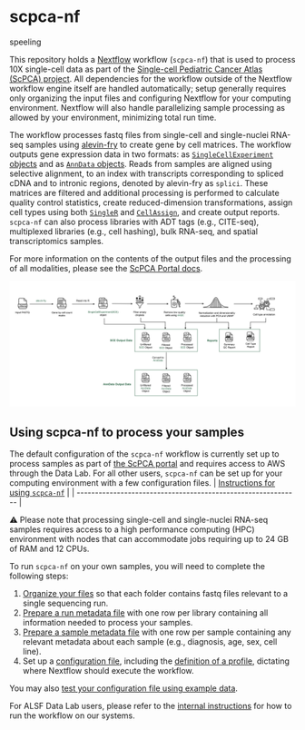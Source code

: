# scpca-nf

speeling

This repository holds a [Nextflow](https://www.nextflow.io) workflow (`scpca-nf`) that is used to process 10X single-cell data as part of the [Single-cell Pediatric Cancer Atlas (ScPCA) project](https://scpca.alexslemonade.org/).
All dependencies for the workflow outside of the Nextflow workflow engine itself are handled automatically; setup generally requires only organizing the input files and configuring Nextflow for your computing environment.
Nextflow will also handle parallelizing sample processing as allowed by your environment, minimizing total run time.

The workflow processes fastq files from single-cell and single-nuclei RNA-seq samples using [alevin-fry](https://alevin-fry.readthedocs.io/en/latest/) to create gene by cell matrices.
The workflow outputs gene expression data in two formats: as [`SingleCellExperiment` objects](https://www.bioconductor.org/packages/release/bioc/html/SingleCellExperiment.html) and as [`AnnData` objects](https://anndata.readthedocs.io/en/latest/).
Reads from samples are aligned using selective alignment, to an index with transcripts corresponding to spliced cDNA and to intronic regions, denoted by alevin-fry as `splici`.
These matrices are filtered and additional processing is performed to calculate quality control statistics, create reduced-dimension transformations, assign cell types using both [`SingleR`](https://bioconductor.org/packages/release/bioc/html/SingleR.html) and [`CellAssign`](https://docs.scvi-tools.org/en/stable/user_guide/models/cellassign.html), and create output reports.
`scpca-nf` can also process libraries with ADT tags (e.g., CITE-seq), multiplexed libraries (e.g., cell hashing), bulk RNA-seq, and spatial transcriptomics samples.

For more information on the contents of the output files and the processing of all modalities, please see the [ScPCA Portal docs](https://scpca.readthedocs.io/en/latest/).

![Overview of Workflow](./diagrams/scpca-nf-overview.png)

## Using scpca-nf to process your samples

The default configuration of the `scpca-nf` workflow is currently set up to process samples as part of [the ScPCA portal](https://scpca.alexslemonade.org/) and requires access to AWS through the Data Lab.
For all other users, `scpca-nf` can be set up for your computing environment with a few configuration files.
| [Instructions for using `scpca-nf`](external-instructions.md) |
| ------------------------------------------------------------- |

:warning: Please note that processing single-cell and single-nuclei RNA-seq samples requires access to a high performance computing (HPC) environment with nodes that can accommodate jobs requiring up to 24 GB of RAM and 12 CPUs.

To run `scpca-nf` on your own samples, you will need to complete the following steps:

1. [Organize your files](external-instructions.md#file-organization) so that each folder contains fastq files relevant to a single sequencing run.
2. [Prepare a run metadata file](external-instructions.md#prepare-the-run-metadata-file) with one row per library containing all information needed to process your samples.
3. [Prepare a sample metadata file](external-instructions.md#prepare-the-sample-metadata-file) with one row per sample containing any relevant metadata about each sample (e.g., diagnosis, age, sex, cell line).
4. Set up a [configuration file](external-instructions.md#configuration-files), including the [definition of a profile](external-instructions.md#setting-up-a-profile-in-the-configuration-file), dictating where Nextflow should execute the workflow.

You may also [test your configuration file using example data](examples/README.md).


For ALSF Data Lab users, please refer to the [internal instructions](internal-instructions.md) for how to run the workflow on our systems.
